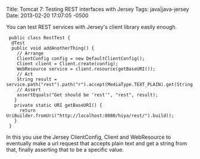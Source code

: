 Title: Tomcat 7: Testing REST interfaces with Jersey
Tags: java|java-jersey
Date: 2013-02-20 17:07:05 -0500 

You can test REST services with Jersey's client library easily enough.

     public class RestTest {
      @Test
      public void addAnotherThing() {
        // Arrange
        ClientConfig config = new DefaultClientConfig();
        Client client = Client.create(config);
        WebResource service = client.resource(getBaseURI());
        // Act
        String result = service.path("rest").path("r").accept(MediaType.TEXT_PLAIN).get(String.class);
        // Assert
        assertEquals("Get should be 'rest'", "rest", result);
       }     
       private static URI getBaseURI() {
         return UriBuilder.fromUri("http://localhost:8080/hiya/rest/").build();
       }
     }

In this you use the Jersey ClientConfig, Client and WebResource to eventually make a url request that accepts plain text and get a string from that, finally asserting that to be a specific value.
